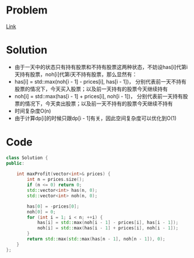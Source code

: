 # Problem
[Link](https://leetcode-cn.com/problems/best-time-to-buy-and-sell-stock-ii/)

# Solution
* 由于一天中的状态只有持有股票和不持有股票这两种状态，不妨设has[i]代第i天持有股票，noh[i]代第i天不持有股票，那么显然有：
* has[i] = std::max(noh[i - 1] - prices[i], has[i - 1])， 分别代表前一天不持有股票的情况下，今天买入股票；以及前一天持有的股票今天继续持有
* noh[i] = std::max(has[i - 1] + prices[i], noh[i - 1])， 分别代表前一天持有股票的情况下，今天卖出股票；以及前一天不持有的股票今天继续不持有
* 时间复杂度O(n)
* 由于计算dp[i]的时候只跟dp[i - 1]有关，因此空间复杂度可以优化到O(1)

# Code
```cpp
class Solution {
public:
    
    int maxProfit(vector<int>& prices) {
        int n = prices.size();
        if (n <= 0) return 0;
        std::vector<int> has(n, 0);
        std::vector<int> noh(n, 0);

        has[0] = -prices[0];
        noh[0] = 0;
        for (int i = 1; i < n; ++i) {
            has[i] = std::max(noh[i - 1] - prices[i], has[i - 1]);
            noh[i] = std::max(has[i - 1] + prices[i], noh[i - 1]);
        }
        return std::max(std::max(has[n - 1], noh[n - 1]), 0);
    }
};
```